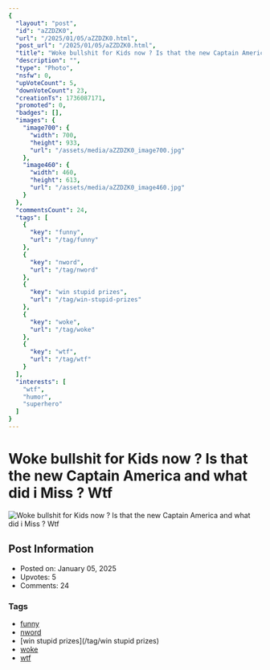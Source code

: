 ```yaml
---
{
  "layout": "post",
  "id": "aZZDZK0",
  "url": "/2025/01/05/aZZDZK0.html",
  "post_url": "/2025/01/05/aZZDZK0.html",
  "title": "Woke bullshit for Kids now ? Is that the new Captain America and what did i Miss ? Wtf",
  "description": "",
  "type": "Photo",
  "nsfw": 0,
  "upVoteCount": 5,
  "downVoteCount": 23,
  "creationTs": 1736087171,
  "promoted": 0,
  "badges": [],
  "images": {
    "image700": {
      "width": 700,
      "height": 933,
      "url": "/assets/media/aZZDZK0_image700.jpg"
    },
    "image460": {
      "width": 460,
      "height": 613,
      "url": "/assets/media/aZZDZK0_image460.jpg"
    }
  },
  "commentsCount": 24,
  "tags": [
    {
      "key": "funny",
      "url": "/tag/funny"
    },
    {
      "key": "nword",
      "url": "/tag/nword"
    },
    {
      "key": "win stupid prizes",
      "url": "/tag/win-stupid-prizes"
    },
    {
      "key": "woke",
      "url": "/tag/woke"
    },
    {
      "key": "wtf",
      "url": "/tag/wtf"
    }
  ],
  "interests": [
    "wtf",
    "humor",
    "superhero"
  ]
}
---
```


# Woke bullshit for Kids now ? Is that the new Captain America and what did i Miss ? Wtf

![Woke bullshit for Kids now ? Is that the new Captain America and what did i Miss ? Wtf](/assets/media/aZZDZK0_image700.jpg)

## Post Information

- Posted on: January 05, 2025
- Upvotes: 5
- Comments: 24

### Tags

- [funny](/tag/funny)
- [nword](/tag/nword)
- [win stupid prizes](/tag/win stupid prizes)
- [woke](/tag/woke)
- [wtf](/tag/wtf)
